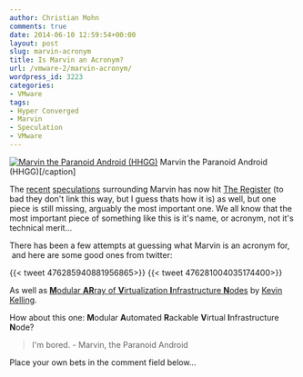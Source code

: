 ```yaml
---
author: Christian Mohn
comments: true
date: 2014-06-10 12:59:54+00:00
layout: post
slug: marvin-acronym
title: Is Marvin an Acronym?
url: /vmware-2/marvin-acronym/
wordpress_id: 3223
categories:
- VMware
tags:
- Hyper Converged
- Marvin
- Speculation
- VMware
---
```


[![Marvin the Paranoid Android (HHGG)](/img/Marvin_HHGG-182x300.jpg#floatright)](/img//Marvin_HHGG.jpg) Marvin the Paranoid Android (HHGG)[/caption]

The [recent](http://vninja.net/vmware-2/vmwares-mystic-marvin-project/) [speculations](http://vninja.net/vmware-2/marvin-speculation/) surrounding Marvin has now hit [The Register](http://www.theregister.co.uk/2014/06/10/vmware_to_build_converged_compute_and_storage_ihardwarei/) (to bad they don't link this way, but I guess thats how it is) as well, but one piece is still missing, arguably the most important one. We all know that the most important piece of something like this is it's name, or acronym, not it's technical merit...

There has been a few attempts at guessing what Marvin is an acronym for,  and here are some good ones from twitter:

<!--more-->

{{< tweet  476285940881956865>}}
{{< tweet  476281004035174400>}}


As well as [**M**odular **AR**ray of **V**irtualization **I**nfrastructure **N**odes](http://www.blueshiftblog.com/?p=3309) by [Kevin Kelling](http://twitter.com/BlueShiftBlog).

How about this one:
**M**odular **A**utomated **R**ackable **V**irtual **I**nfrastructure **N**ode?



<blockquote>I'm bored.
- Marvin, the Paranoid Android</blockquote>



Place your own bets in the comment field below...
